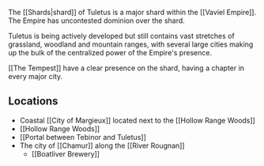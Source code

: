 The [[Shards|shard]] of Tuletus is a major shard within the [[Vaviel Empire]]. The Empire has uncontested dominion over the shard.

Tuletus is being actively developed but still contains vast stretches of grassland, woodland and mountain ranges, with several large cities making up the bulk of the centralized power of the Empire's presence.

[[The Tempest]] have a clear presence on the shard, having a chapter in every major city.

## Locations
* Coastal [[City of Margieux]] located next to the [[Hollow Range Woods]]
* [[Hollow Range Woods]]
* [[Portal between Tebinor and Tuletus]]
* The city of [[Chamur]] along the [[River Rougnan]]
	* [[Boatliver Brewery]]